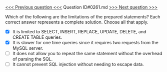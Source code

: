 [<<< Previous question <<<](0260.md)  Question ID#0261.md  [>>> Next question >>>](0262.md) 

Which of the following are the limitations of the prepared statements? Each correct answer represents a complete solution. Choose all that apply.

- [x] It is limited to SELECT, INSERT, REPLACE, UPDATE, DELETE, and CREATE TABLE queries.
- [x] It is slower for one time queries since it requires two requests from the MySQL server.
- [ ] It does not allow you to repeat the same statement without the overhead of parsing the SQL.
- [ ] It cannot prevent SQL injection without needing to escape data.
